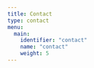 ```yaml
---
title: Contact
type: contact
menu:
  main:
    identifier: "contact"
    name: "contact"
    weight: 5
---
```

